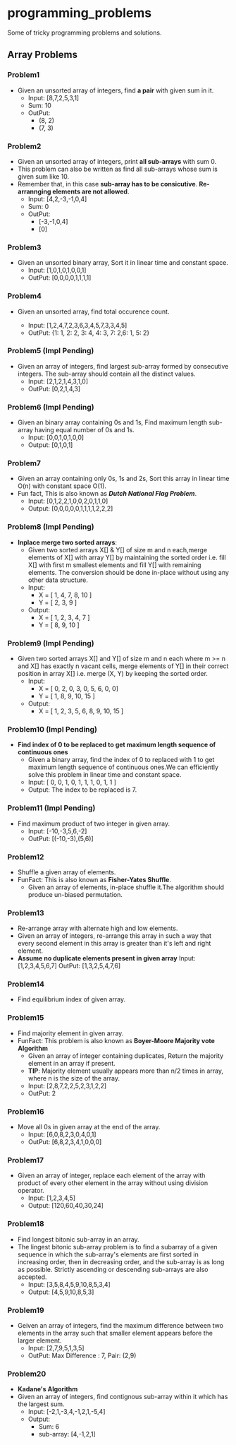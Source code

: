 # programming_problems

Some of tricky programming problems and solutions.

## Array Problems

### Problem1

- Given an unsorted array of integers, find **a pair** with given sum in it.
  - Input: [8,7,2,5,3,1]
  - Sum: 10
  - OutPut:
    - (8, 2)
    - (7, 3)

### Problem2

- Given an unsorted array of integers, print **all sub-arrays** with sum 0.
- This problem can also be written as find all sub-arrays whose sum is given sum like 10.
- Remember that, in this case **sub-array has to be consicutive**. **Re-arrannging elements are not allowed**.
  - Input: [4,2,-3,-1,0,4]
  - Sum: 0
  - OutPut:
    - [-3,-1,0,4]
    - [0]

### Problem3

- Given an unsorted binary array, Sort it in linear time and constant space.
  - Input: [1,0,1,0,1,0,0,1]
  - OutPut: [0,0,0,0,1,1,1,1]

### Problem4

- Given an unsorted array, find total occurence count.

  - Input: [1,2,4,7,2,3,6,3,4,5,7,3,3,4,5]
  - OutPut: {1: 1, 2: 2, 3: 4, 4: 3, 7: 2,6: 1, 5: 2}

### Problem5 (Impl Pending)

- Given an array of integers, find largest sub-array formed by consecutive integers. The sub-array should contain all the distinct values.
  - Input: [2,1,2,1,4,3,1,0]
  - OutPut: [0,2,1,4,3]

### Problem6 (Impl Pending)

- Given an binary array containing 0s and 1s, Find maximum length sub-array having equal number of 0s and 1s.
  - Input: [0,0,1,0,1,0,0]
  - Output: [0,1,0,1]

### Problem7

- Given an array containing only 0s, 1s and 2s, Sort this array in linear time O(n) with constant space O(1).
- Fun fact, This is also known as **_Dutch National Flag Problem_**.
  - Input: [0,1,2,2,1,0,0,2,0,1,1,0]
  - Output: [0,0,0,0,0,1,1,1,1,2,2,2]

### Problem8 (Impl Pending)

- **Inplace merge two sorted arrays**:
  - Given two sorted arrays X[] &amp; Y[] of size m and n each,merge elements of X[] with array Y[] by maintaining the sorted order i.e. fill X[] with first m smallest elements and fill Y[] with remaining elements. The conversion should be done in-place without using any other data structure.
  - Input:
    - X = [ 1, 4, 7, 8, 10 ]
    - Y = [ 2, 3, 9 ]
  - Output:
    - X = [ 1, 2, 3, 4, 7 ]
    - Y = [ 8, 9, 10 ]

### Problem9 (Impl Pending)

- Given two sorted arrays X[] and Y[] of size m and n each where m &gt;= n and X[] has exactly n vacant cells, merge elements of Y[] in their correct position in array X[] i.e. merge (X, Y) by keeping the sorted order.
  - Input:
    - X = [ 0, 2, 0, 3, 0, 5, 6, 0, 0]
    - Y = [ 1, 8, 9, 10, 15 ]
  - Output:
    - X = [ 1, 2, 3, 5, 6, 8, 9, 10, 15 ]

### Problem10 (Impl Pending)

- **Find index of 0 to be replaced to get maximum length sequence of continuous ones**
  - Given a binary array, find the index of 0 to replaced with 1 to get maximum length sequence of continuous ones.We can efficiently solve this problem in linear time and constant space.
  - Input: [ 0, 0, 1, 0, 1, 1, 1, 0, 1, 1 ]
  - Output: The index to be replaced is 7.

### Problem11 (Impl Pending)

- Find maximum product of two integer in given array.
  - Input: [-10,-3,5,6,-2]
  - OutPut: [(-10,-3),(5,6)]

### Problem12

- Shuffle a given array of elements.
- FunFact: This is also known as **Fisher-Yates Shuffle**.
  - Given an array of elements, in-place shuffle it.The algorithm should produce un-biased permutation.

### Problem13

- Re-arrange array with alternate high and low elements.
- Given an array of integers, re-arrange this array in such a way that every second element in this array is greater than it's left and right element.
- **Assume no duplicate elements present in given array**
  Input: [1,2,3,4,5,6,7]
  OutPut: [1,3,2,5,4,7,6]

### Problem14

- Find equilibrium index of given array.

### Problem15

- Find majority element in given array.
- FunFact: This problem is also known as **Boyer-Moore Majority vote Algorithm**
  - Given an array of integer containing duplicates, Return the majority element in an array if present.
  - **TIP**: Majority element usually appears more than n/2 times in array, where n is the size of the array.
  - Input: [2,8,7,2,2,5,2,3,1,2,2]
  - OutPut: 2

### Problem16

- Move all 0s in given array at the end of the array.
  - Input: [6,0,8,2,3,0,4,0,1]
  - OutPut: [6,8,2,3,4,1,0,0,0]

### Problem17

- Given an array of integer, replace each element of the array with product of every other element in the array without using division operator.
  - Input: [1,2,3,4,5]
  - Output: [120,60,40,30,24]

### Problem18

- Find longest bitonic sub-array in an array.
- The lingest bitonic sub-array problem is to find a subarray of a given sequence in which the sub-array's elements are first sorted in increasing order, then in decreasing order, and the sub-array is as long as possible. Strictly ascending or descending sub-arrays are also accepted.
  - Input: [3,5,8,4,5,9,10,8,5,3,4]
  - Output: [4,5,9,10,8,5,3]

### Problem19

- Geiven an array of integers, find the maximum difference between two elements in the array such that smaller element appears before the larger element.
  - Input: [2,7,9,5,1,3,5]
  - OutPut: Max Difference : 7, Pair: (2,9)

### Problem20

- **Kadane's Algorithm**
- Given an array of integers, find contignous sub-array within it which has the largest sum.
  - Input: [-2,1,-3,4,-1,2,1,-5,4]
  - Output:
    - Sum: 6
    - sub-array: [4,-1,2,1]
